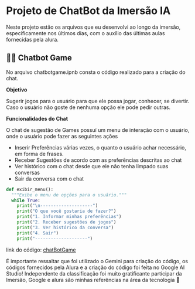 # Projeto de ChatBot da Imersão IA
Neste projeto estão os arquivos que eu desenvolvi ao longo da imersão, especificamente nos últimos dias, com o auxílio das últimas aulas fornecidas pela alura.

## 👩‍💻 Chatbot Game
No arquivo chatbotgame.ipnb consta o código realizado para a criação do chat.

**Objetivo**

Sugerir jogos para o usuário para que ele possa jogar, conhecer, se divertir. Caso o usuário não goste de nenhuma opção ele pode pedir outras.

**Funcionalidades do Chat**

O chat de sugestão de Games possuí um menu de interação com o usuário, onde o usuário pode fazer as seguintes ações

- Inserir Preferências várias vezes, o quanto o usuário achar necessário, em forma de frases.
- Receber Sugestões de acordo com as preferências descritas ao chat
- Ver histórico com o chat desde que ele não tenha limpado suas conversas
- Sair da conversa com o chat

```python
def exibir_menu():
  """Exibe o menu de opções para o usuário."""
  while True:
    print("\n--------------------")
    print("O que você gostaria de fazer?")
    print("1. Informar minhas preferências")
    print("2. Receber sugestões de jogos")
    print("3. Ver histórico da conversa")
    print("4. Sair")
    print("--------------------")
```

link do código: [chatBotGame](https://github.com/brunagmrs/projetoSugestaoGames/blob/main/chatBotGame.ipynb)

É importante ressaltar que foi utilizado o Gemini para criação do código, os códigos fornecidos pela Alura e a criação do código foi feita no Google AI Studio! Independente da classificação foi muito gratificante participar da Imersão, Google e alura são minhas referências na área da tecnologia 💙
